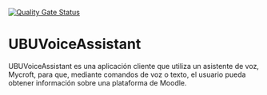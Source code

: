 [![Quality Gate Status](https://sonarcloud.io/api/project_badges/measure?project=rogama25_UBUVoiceAssistant&metric=alert_status)](https://sonarcloud.io/dashboard?id=rogama25_UBUVoiceAssistant)
# UBUVoiceAssistant
UBUVoiceAssistant es una aplicación cliente que utiliza un asistente de voz, Mycroft, para que, mediante comandos de voz o texto, el usuario pueda obtener información sobre una plataforma de Moodle.
